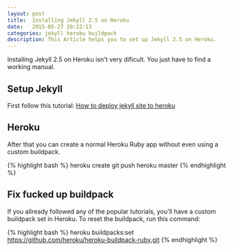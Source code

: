 ```yaml
---
layout: post
title:  Installing Jekyll 2.5 on Heroku
date:   2015-05-27 20:22:13
categories: jekyll heroku buildpack
description: This Article helps you to set up Jekyll 2.5 on Heroku.
---
```

Installing Jekyll 2.5 on Heroku isn't very dificult. You just have to find a working manual.

## Setup Jekyll
First follow this tutorial:
[How to deploy jekyll site to heroku](http://blog.bigbinary.com/2014/04/27/deploy-jekyll-to-heroku.html)

## Heroku
After that you can create a normal Heroku Ruby app without even using a custom buildpack.

{% highlight bash %}
heroku create
git push heroku master
{% endhighlight %}

## Fix fucked up buildpack
If you allready followed any of the popular tutorials, you'll have a custom buildpack set in Heroku. To reset the buildpack, run this command:

{% highlight bash %}
heroku buildpacks:set https://github.com/heroku/heroku-buildpack-ruby.git
{% endhighlight %}
